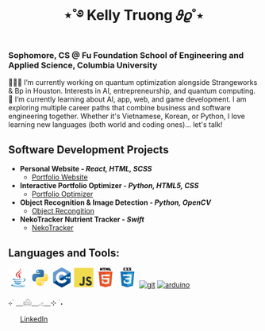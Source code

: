 <h1 align="center"> ⋆˚࿔ Kelly Truong 𝜗𝜚˚⋆</h1>

<!-- **superrrk/superrrk** is a ✨ _special_ ✨ repository because its `README.md` (this file) appears on your GitHub profile.
-->
<h3>Sophomore, CS @ Fu Foundation School of Engineering and Applied Science, Columbia University </h3>
👩🏻‍💻 I’m currently working on quantum optimization alongside Strangeworks & Bp in Houston. Interests in AI, entrepreneurship, and quantum computing.
<br>
🌱  I’m currently learning about AI, app, web, and game development. I am exploring multiple career paths that combine business and software engineering together. Whether it's Vietnamese, Korean, or Python, I love learning new languages (both world and coding ones)... let's talk!
<br>

<h2>Software Development Projects</h2>
<ul>

 <li>
    <strong> Personal Website - <i> React, HTML, SCSS </i></strong>
    <ul>
      <li><a href="https://github.com/superrrk/portfolio-kelly" target="_blank">Portfolio Website</a></li>
    </ul>
  </li>
  
  <li>
    <strong>Interactive Portfolio Optimizer - <i> Python, HTML5, CSS</i></strong>
    <ul>
      <li><a href="https://github.com/superrrk/portfolio-optimizer" target="_blank">Portfolio Optimizer</a></li>
    </ul>
  </li>
  
  <li>
    <strong> Object Recognition & Image Detection - <i>Python, OpenCV</i></strong>
    <ul>
      <li><a href="https://github.com/superrrk/object-detection" target="_blank">Object Recongition</a></li>
    </ul>
  </li>

  <li>
    <strong> NekoTracker Nutrient Tracker - <i>Swift</i></strong>
    <ul>
      <li><a href="https://github.com/superrrk/NekoTracker" target="_blank">NekoTracker</a></li>
    </ul>
  </li>
  
</ul>
<h2>Languages and Tools:</h2>

<p>
  <a href="https://www.java.com" target="_blank" rel="noopener noreferrer"><img src="https://raw.githubusercontent.com/devicons/devicon/master/icons/java/java-original.svg" alt="java" width="40" height="40"/></a>
  <a href="https://www.python.org" target="_blank" rel="noopener noreferrer"><img src="https://raw.githubusercontent.com/devicons/devicon/master/icons/python/python-original.svg" alt="python" width="40" height="40"/></a>
  <a href="https://www.w3schools.com/cpp/" target="_blank" rel="noreferrer"> <img src="https://raw.githubusercontent.com/devicons/devicon/master/icons/cplusplus/cplusplus-original.svg" alt="cplusplus" width="40" height="40"/></a>
  <a href="https://developer.mozilla.org/en-US/docs/Web/JavaScript" target="_blank" rel="noopener noreferrer"><img src="https://raw.githubusercontent.com/devicons/devicon/master/icons/javascript/javascript-original.svg" alt="javascript" width="40" height="40"/></a>
  <a href="https://www.w3.org/html/" target="_blank" rel="noopener noreferrer"><img src="https://raw.githubusercontent.com/devicons/devicon/master/icons/html5/html5-original-wordmark.svg" alt="html5" width="40" height="40"/></a>
  <a href="https://www.w3schools.com/css/" target="_blank" rel="noreferrer"><img src="https://raw.githubusercontent.com/devicons/devicon/master/icons/css3/css3-original-wordmark.svg" alt="css3" width="40" height="40"/></a>
  <a href="https://git-scm.com/" target="_blank" rel="noreferrer"> <img src="https://www.vectorlogo.zone/logos/git-scm/git-scm-icon.svg" alt="git" width="40" height="40"/></a>
  <a href="https://www.arduino.cc/" target="_blank" rel="noreferrer"><img src="https://cdn.worldvectorlogo.com/logos/arduino-1.svg" alt="arduino" width="40" height="40"/></a>
</p>
⊹ ࣪ ﹏𓊝﹏𓂁﹏⊹ ࣪ ˖
<ul><a href="https://www.linkedin.com/in/kellybtruong/" target="_blank">LinkedIn</a></ul>

